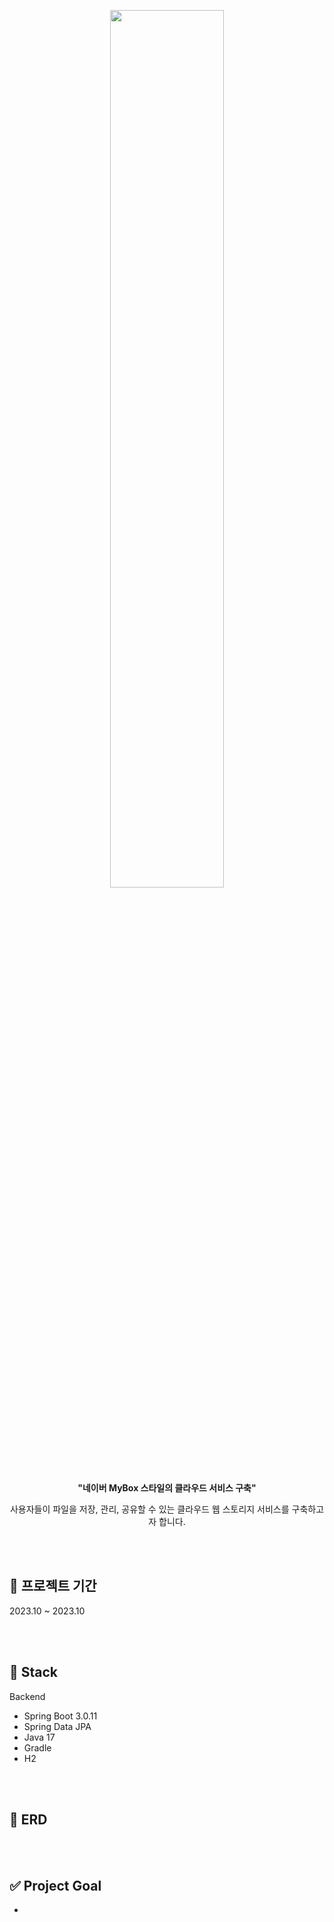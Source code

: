<p align="center"><img src="https://github.com/jaeyeonme/numble-mybox-server/blob/main/image.png?raw=true" width="60%"></p>

<div align = "center" > 
  <b> "네이버 MyBox 스타일의 클라우드 서비스 구축" </b>
  <p/>
  <p> 사용자들이 파일을 저장, 관리, 공유할 수 있는 클라우드 웹 스토리지 서비스를 구축하고자 합니다. </p>
</div>

<br>
<br>

## 📆 프로젝트 기간
2023.10 ~ 2023.10

<br>
<br>

## 📖 Stack
Backend
- Spring Boot 3.0.11
- Spring Data JPA
- Java 17
- Gradle
- H2

<br>
<br>

## 📝 ERD


<br>
<br>

## ✅ Project Goal
- 
